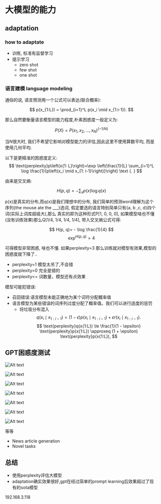# 大模型的能力

## adaptation

### how to adaptate

- 训练, 标准有监督学习
- 提示学习
  - zero shot
  - few shot
  - one shot
  
### 语言建模 language modeling

通俗的说, 语言预测用一个公式可以表达(联合概率):

$$
p(x_{1:L}) = \prod_{i=1}^L p(x_i \mid x_{1:i-1}).
$$

那么自然要衡量语言模型的能力程度,朴素困惑度一般定义为:

$$
P(X) = P(x_1,x_2,...,x_N)^{(-1/N)}
$$

当N很大时, 我们不希望它影响对模型能力的评估,因此这里不使用算数平均, 而是使用几何平均.

以下是更精准的困惑度定义:
$$ \text{perplexity}p\left(x{1: L}\right)=\exp \left(\frac{1}{L} \sum_{i=1}^L \log \frac{1}{p\left(x_i \mid x_{1: i-1}\right)}\right) \text {. } $$

由来是交叉熵:

$$
H(p, q)=-\sum_x p(x) \log q(x)
$$

p(x)是真实的分布,而q(x)是我们理想中的分布, 我们简单的预测word理解为这个序列{the mouse ate the ___}选词, 假定要选的语言特别简单只有{a, b ,c, d}四个词(实际上词库超级大),那么
真实的即为这种形式P[1, 0, 0, 0], 如果模型啥也不懂(没有训练效果)那么Q[1/4, 1/4, 1/4, 1/4], 带入交叉熵公式可得:

$$
H(p, q)= - \log \frac{1}{4} 
$$
$$
\exp^{H(p, q)}=4
$$

可得模型非常困惑, 啥也不懂. 如果perplexity=3 那么训练就对模型有效果,模型的困惑度就下降了..

- perplexity=1 模型太吊了,不会错
- perplexity=0 完全是错的
- perplexity<= 词数量，模型还有点效果

模型可能犯错误:

- 召回错误:语言模型未能正确地为某个词符分配概率值
- 语言模型为某些错误的词序列过度分配了概率值。我们可以进行适度的惩罚
  - 将垃圾分布混入
$$
q(x_i \mid x_{1:i-1}) = (1-\epsilon) p(x_i \mid x_{1:i-1}) + \epsilon r(x_i \mid x_{1:i-1}).
$$
$$ \text{perplexity}q(x{1:L}) \le \frac{1}{1 - \epsilon} \text{perplexity}p(x{1:L}) \approxeq (1 + \epsilon) \text{perplexity}p(x{1:L}), $$


## GPT困惑度测试

![Alt text](image-4.png)

![Alt text](image-5.png)

![Alt text](image-6.png)

![Alt text](image-7.png)

![Alt text](image-8.png)

![Alt text](image-9.png)

![Alt text](image-10.png)

等等
-  News article generation
-  Novel tasks


## 总结

- 使用perplexity评估大模型
- adaptation确实效果很好,gpt在经过简单的prompt learning后效果超过了现有的sota模型


192.168.3.118



